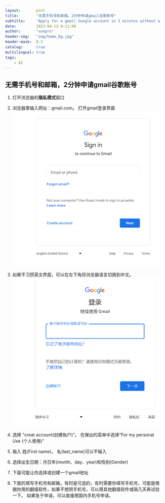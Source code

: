 ```yaml
---
layout:       post
title:        "无需手机号和邮箱，2分钟申请gmail谷歌账号"
subtitle:     "Apply for a gmail Google account in 2 minutes without a mobile phone number and email address"
date:         2023-04-13 9:11:00
author:       "xuepro"
header-img:   "img/home_bg.jpg"
header-mask:  0.3
catalog:      true
multilingual: true
tags:
    - AI
---
```


## 无需手机号和邮箱，2分钟申请gmail谷歌账号

1. 打开浏览器的**隐私模式**窗口

3. 浏览器里输入网址：gmail.com。 打开gmail登录界面
 ![](./ai_imgs/sign_in_gmail.png)
 
3. 如果不习惯英文界面，可以在左下角将浏览器语言切换到中文。
![](ai_imgs/sign_in_2_gmail.png)

5. 选择 “creat account(创建账户)”。 在弹出的菜单中选择“For my personal Use (个人使用)”
6. 输入 姓(First name)， 名(last_name)可以不输入
7. 选择出生日期：月日年(month、day、year)和性别(Gender)
8. 下面可能让你选择或创建一个gmail地址
9. 下面的填写手机号和邮箱，有时是可选的，有时需要你填写手机号，可能是根据你用的翻墙软件，如果不想用手机号，可以用其他翻墙软件或隔几天再试验一下。
   如果急于申请，可以直接用国内手机号申请。
